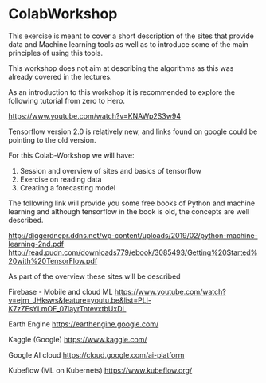 # ColabWorkshop

This exercise is meant to cover a short description of the sites that provide data and Machine learning tools as well as to introduce some of the main principles of using this tools. 

This workshop does not aim at describing the algorithms as this was already covered in the lectures. 


As an introduction to this workshop it is recommended to explore the following tutorial from zero to Hero. 

https://www.youtube.com/watch?v=KNAWp2S3w94


Tensorflow version 2.0 is relatively new, and links found on google could be pointing to the old version. 


For this Colab-Workshop we will have:
1. Session and overview of sites and basics of tensorflow
2. Exercise on reading data
3. Creating a forecasting model 



The following link will provide you some free books of Python and machine learning and although tensorflow in the book is old, the concepts are well described.

http://diggerdnepr.ddns.net/wp-content/uploads/2019/02/python-machine-learning-2nd.pdf
http://read.pudn.com/downloads779/ebook/3085493/Getting%20Started%20with%20TensorFlow.pdf


As part of the overview these sites will be described
 
Firebase - Mobile and cloud ML
https://www.youtube.com/watch?v=ejrn_JHksws&feature=youtu.be&list=PLl-K7zZEsYLmOF_07IayrTntevxtbUxDL

Earth Engine
https://earthengine.google.com/

Kaggle (Google)
https://www.kaggle.com/

Google AI cloud
https://cloud.google.com/ai-platform

Kubeflow (ML on Kubernets)
https://www.kubeflow.org/
